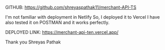 GITHUB: https://github.com/shreyaspathak11/merchant-API-TS

I'm not familiar with deployment in Netlify 
So, I deployed it to Vercel
I have also tested it on POSTMAN and it works perfectly.

DEPLOYED LINK: https://merchant-api-ten.vercel.app/

Thank you
Shreyas Pathak
